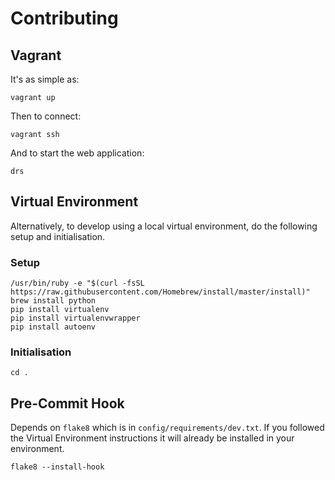 # Contributing

## Vagrant

It's as simple as:

```
vagrant up
```

Then to connect:

```
vagrant ssh
```

And to start the web application:

```
drs
```

## Virtual Environment

Alternatively, to develop using a local virtual environment, do the following
setup and initialisation.

### Setup

```
/usr/bin/ruby -e "$(curl -fsSL https://raw.githubusercontent.com/Homebrew/install/master/install)"
brew install python
pip install virtualenv
pip install virtualenvwrapper
pip install autoenv
```

### Initialisation

```
cd .
```

## Pre-Commit Hook

Depends on `flake8` which is in `config/requirements/dev.txt`. If you followed
the Virtual Environment instructions it will already be installed in your
environment.

```
flake8 --install-hook
```

